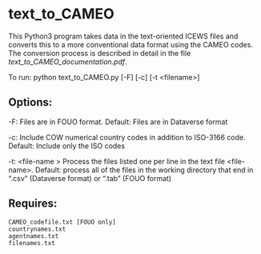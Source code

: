text_to_CAMEO
=============

This Python3 program takes data in the text-oriented ICEWS files and converts 
this to a more conventional data format using the CAMEO codes. The conversion process is described in detail 
in the file *text_to_CAMEO_documentation.pdf*. 

To run: python text_to_CAMEO.py [-F] [-c] [-t \<filename\>]

Options:
--------

-F: Files are in FOUO format. Default: Files are in Dataverse format

-c: Include COW numerical country codes in addition to ISO-3166 code. Default: Include only the ISO codes

-t: \<file-name \> Process the files listed one per line in the text file  \<file-name\>. Default: process all of the files in the working directory that end in “.csv” (Dataverse format) or “.tab” (FOUO format)

Requires:
---------

    CAMEO_codefile.txt [FOUO only]
    countrynames.txt
    agentnames.txt
    filenames.txt

